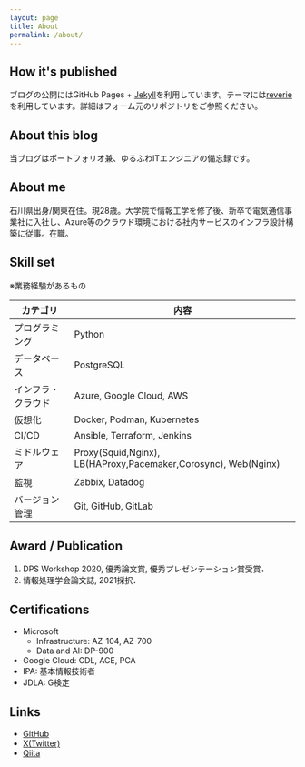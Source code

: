 ```yaml
---
layout: page
title: About
permalink: /about/
---
```


## How it's published

ブログの公開にはGitHub Pages + [Jekyll](https://jekyllrb.com/)を利用しています。テーマには[reverie](https://reverie.pages.dev/)を利用しています。詳細はフォーム元のリポジトリをご参照ください。

## About this blog

当ブログはポートフォリオ兼、ゆるふわITエンジニアの備忘録です。

## About me

石川県出身/関東在住。現28歳。大学院で情報工学を修了後、新卒で電気通信事業社に入社し、Azure等のクラウド環境における社内サービスのインフラ設計構築に従事。在職。

## Skill set

※業務経験があるもの

カテゴリ | 内容 |
---|---|
プログラミング | Python | 
データベース | PostgreSQL | 
インフラ・クラウド | Azure, Google Cloud, AWS | 
仮想化 | Docker, Podman, Kubernetes | 
CI/CD | Ansible, Terraform, Jenkins | 
ミドルウェア | Proxy(Squid,Nginx), LB(HAProxy,Pacemaker,Corosync), Web(Nginx) | 
監視 | Zabbix, Datadog | 
バージョン管理 | Git, GitHub, GitLab | 

## Award / Publication

1. DPS Workshop 2020, 優秀論文賞, 優秀プレゼンテーション賞受賞．
2. 情報処理学会論文誌, 2021採択．

## Certifications

- Microsoft
  - Infrastructure: AZ-104, AZ-700
  - Data and AI: DP-900
- Google Cloud: CDL, ACE, PCA
- IPA: 基本情報技術者
- JDLA: G検定

## Links

- [GitHub](https://github.com/akihiros)
- [X(Twitter)](https://x.com/akihiros1207)
- [Qiita](https://qiita.com/akihiros1207)
